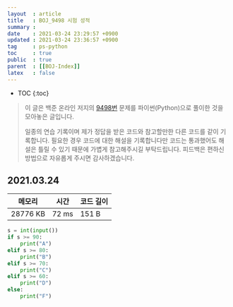 ```yaml
---
layout  : article
title   : BOJ_9498 시험 성적
summary : 
date    : 2021-03-24 23:29:57 +0900
updated : 2021-03-24 23:36:57 +0900
tag     : ps-python
toc     : true
public  : true
parent  : [[BOJ-Index]]
latex   : false
---
```

* TOC
{:toc}

>이 글은 백준 온라인 저지의 [9498번](https://www.acmicpc.net/problem/9498) 문제를 파이썬(Python)으로 풀이한 것을 모아놓은 글입니다.
>
> 일종의 연습 기록이며 제가 정답을 받은 코드와 참고할만한 다른 코드를 같이 기록합니다. 필요한 경우 코드에 대한 해설을 기록합니다만 코드는 통과했어도 해설은 틀릴 수 있기 때문에 가볍게 참고해주시길 부탁드립니다. 피드백은 편하신 방법으로 자유롭게 주시면 감사하겠습니다.

## 2021.03.24

| 메모리    | 시간  | 코드 길이 |
| --------- | ----- | --------- |
| 28776 KB  | 72 ms | 151 B     |

```python
s = int(input())
if s >= 90:
    print("A")
elif s >= 80:
    print("B")
elif s >= 70:
    print("C")
elif s >= 60:
    print("D")
else:
    print("F")
```
